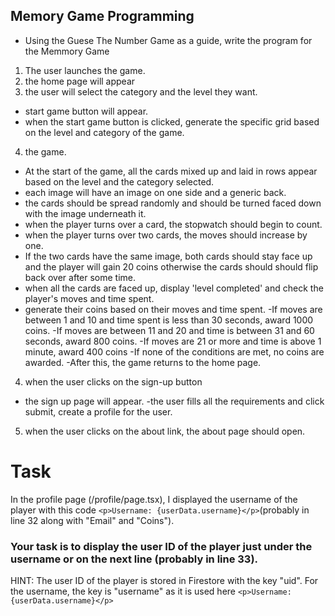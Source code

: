 
## Memory Game Programming
- Using the Guese The Number Game as a guide, write the program for the Memmory Game
1. The user launches the game.
2. the home page will appear
3. the user will select the category and the level they want.
-  start game button will appear.
- when the start game button is clicked, generate the specific grid based on the level and category of the game.
4. the game.
-  At the start of the game, all the cards mixed up and laid in rows appear based on the level and the category selected.
- each image will have an image on one side and a generic back.
-  the cards should be spread randomly and should be turned faced down with the image underneath it.
- when the player turns over a card, the stopwatch should begin to count.
- when the player turns over two cards, the moves should increase by one.
- If the two cards have the same image, both cards should stay face up and the player will gain 20 coins otherwise the cards should should flip back over after some time.
- when all the cards are faced up, display 'level completed' and  check the player's moves and time spent.
- generate their coins based on  their moves and time spent.
-If moves are between 1 and 10 and time spent is less than 30 seconds, award 1000 coins.
-If moves are between 11 and 20 and time is between 31 and 60 seconds, award 800 coins.
 -If moves are 21 or more and time is above 1 minute, award 400 coins
 -If none of the conditions are met, no coins are awarded.
 -After this, the game returns to the home page.
4. when the user clicks on the sign-up button
- the sign up page will appear.
-the user fills all the requirements and click submit, create a profile for the user.
5. when the user clicks on the about link, the about page should open.





# Task

In the profile page (/profile/page.tsx), I displayed the username of the player with this code `<p>Username: {userData.username}</p>`(probably in line 32 along with "Email" and "Coins"). 

### Your task is to display the user ID of the player just under the username or on the next line (probably in line 33).

HINT: The user ID of the player is stored in Firestore with the key "uid". For the username, the key is "username" as it is used here `<p>Username: {userData.username}</p>`
